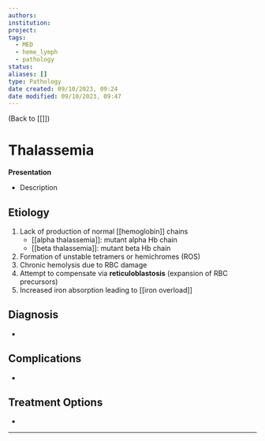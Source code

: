 ```yaml
---
authors: 
institution: 
project: 
tags:
  - MED
  - heme_lymph
  - pathology
status: 
aliases: []
type: Pathology
date created: 09/10/2023, 09:24
date modified: 09/10/2023, 09:47
---
```


(Back to [[]])

# Thalassemia

**Presentation**
- Description

## Etiology
1. Lack of production of normal [[hemoglobin]] chains
	- [[alpha thalassemia]]: mutant alpha Hb chain
	- [[beta thalassemia]]: mutant beta Hb chain
2. Formation of unstable tetramers or hemichromes (ROS)
3. Chronic hemolysis due to RBC damage
4. Attempt to compensate via **reticuloblastosis** (expansion of RBC precursors)
5. Increased iron absorption leading to [[iron overload]]
## Diagnosis
- 
## Complications
- 

## Treatment Options
- 

---
